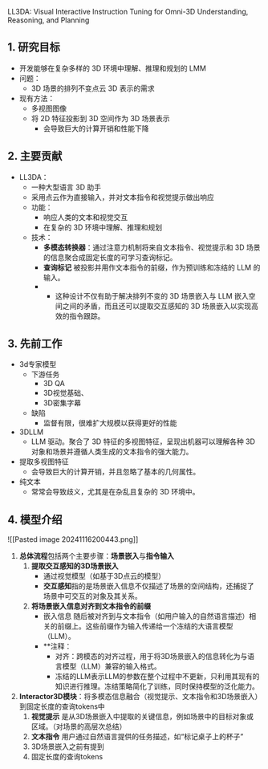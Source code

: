 LL3DA: Visual Interactive Instruction Tuning for  Omni-3D Understanding, Reasoning, and Planning
## 1. 研究目标

- 开发能够在复杂多样的 3D 环境中理解、推理和规划的 LMM
- 问题：
	- 3D 场景的排列不变点云 3D 表示的需求
- 现有方法：
	- 多视图图像
	- 将 2D 特征投影到 3D 空间作为 3D 场景表示
		- 会导致巨大的计算开销和性能下降

## 2. 主要贡献

- LL3DA：
	- 一种大型语言 3D 助手
	- 采用点云作为直接输入，并对文本指令和视觉提示做出响应
	- 功能：
		- 响应人类的文本和视觉交互
		- 在复杂的 3D 环境中理解、推理和规划
	- 技术：
		- **多模态转换器**：通过注意力机制将来自文本指令、视觉提示和 3D 场景的信息聚合成固定长度的可学习查询标记。
		- **查询标记** 被投影并用作文本指令的前缀，作为预训练和冻结的 LLM 的输入。
		- * 这种设计不仅有助于解决排列不变的 3D 场景嵌入与 LLM 嵌入空间之间的矛盾，而且还可以提取交互感知的 3D 场景嵌入以实现高效的指令跟踪。

## 3. 先前工作

- 3d专家模型
	- 下游任务
		- 3D QA
		- 3D视觉基础、
		- 3D密集字幕
	- 缺陷
		- 监督有限，很难扩大规模以获得更好的性能
- 3DLLM
	- LLM 驱动。聚合了 3D 特征的多视图特征，呈现出机器可以理解各种 3D 对象和场景并遵循人类生成的文本指令的强大能力。
- 提取多视图特征
	- 会导致巨大的计算开销，并且忽略了基本的几何属性。
- 纯文本
	- 常常会导致歧义，尤其是在杂乱且复杂的 3D 环境中。

## 4. 模型介绍

![[Pasted image 20241116200443.png]]
1. **总体流程**包括两个主要步骤：**场景嵌入**与**指令输入**
	1. **提取交互感知的3D场景嵌入**
		- 通过视觉模型（如基于3D点云的模型）
		- **交互感知**指的是场景嵌入信息不仅描述了场景的空间结构，还捕捉了场景中可交互的对象及其关系。
	2. **将场景嵌入信息对齐到文本指令的前缀**
		- 嵌入信息 随后被对齐到与文本指令（如用户输入的自然语言描述）相关的前缀上。这些前缀作为输入传递给一个冻结的大语言模型（LLM）。
		- **注释：
			- 对齐：跨模态的对齐过程，用于将3D场景嵌入的信息转化为与语言模型（LLM）兼容的输入格式。
			- 冻结的LLM表示LLM的参数在整个过程中不更新，只利用其现有的知识进行推理。冻结策略简化了训练，同时保持模型的泛化能力。
2. **Interactor3D模块**：将多模态信息融合（视觉提示、文本指令和3D场景嵌入）到固定长度的查询tokens中
	1. **视觉提示** 是从3D场景嵌入中提取的关键信息，例如场景中的目标对象或区域。（对场景的高层次总结）
	2. **文本指令** 用户通过自然语言提供的任务描述，如“标记桌子上的杯子”
	3. 3D场景嵌入之前有提到
	4. 固定长度的查询tokens